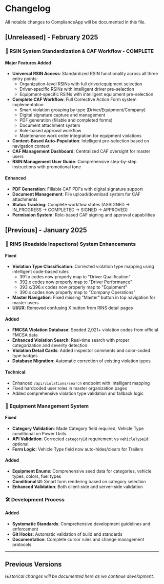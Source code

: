 # Changelog

All notable changes to ComplianceApp will be documented in this file.

## [Unreleased] - February 2025

### 🎯 RSIN System Standardization & CAF Workflow - COMPLETE

#### Major Features Added

- **Universal RSIN Access**: Standardized RSIN functionality across all three entry points:
  - Organization-level RSINs with full driver/equipment selection
  - Driver-specific RSINs with intelligent driver pre-selection
  - Equipment-specific RSINs with intelligent equipment pre-selection
- **Complete CAF Workflow**: Full Corrective Action Form system implementation
  - Smart violation grouping by type (Driver/Equipment/Company)
  - Digital signature capture and management
  - PDF generation (fillable and completed forms)
  - Document attachment system
  - Role-based approval workflow
  - Maintenance work order integration for equipment violations
- **Context-Based Auto-Population**: Intelligent pre-selection based on navigation context
- **CAF Management Dashboard**: Centralized CAF oversight for master users
- **RSIN Management User Guide**: Comprehensive step-by-step instructions with promotional tone

#### Enhanced

- **PDF Generation**: Fillable CAF PDFs with digital signature support
- **Document Management**: File upload/download system for CAF attachments
- **Status Tracking**: Complete workflow states (ASSIGNED → IN_PROGRESS → COMPLETED → SIGNED → APPROVED)
- **Permission System**: Role-based CAF signing and approval capabilities

## [Previous] - January 2025

### 🎯 RINS (Roadside Inspections) System Enhancements

#### Fixed

- **Violation Type Classification**: Corrected violation type mapping using intelligent code-based rules
  - 391.x codes now properly map to "Driver Qualification"
  - 392.x codes now properly map to "Driver Performance"
  - 393.x/396.x codes now properly map to "Equipment"
  - 390.x codes now properly map to "Company Operations"
- **Master Navigation**: Fixed missing "Master" button in top navigation for master users
- **UI/UX**: Removed confusing X button from RINS detail pages

#### Added

- **FMCSA Violation Database**: Seeded 2,021+ violation codes from official FMCSA data
- **Enhanced Violation Search**: Real-time search with proper categorization and severity detection
- **Violation Detail Cards**: Added inspector comments and color-coded type badges
- **Database Migration**: Automatic correction of existing violation types

#### Technical

- Enhanced `/api/violations/search` endpoint with intelligent mapping
- Fixed hardcoded user roles in master organization pages
- Added comprehensive violation type validation and fallback logic

### 🔧 Equipment Management System

#### Fixed

- **Category Validation**: Made Category field required, Vehicle Type conditional on Power Units
- **API Validation**: Corrected `categoryId` requirement vs `vehicleTypeId` optional
- **Form Logic**: Vehicle Type field now auto-hides/clears for Trailers

#### Added

- **Equipment Enums**: Comprehensive seed data for categories, vehicle types, colors, fuel types
- **Conditional UI**: Smart form rendering based on category selection
- **Enhanced Validation**: Both client-side and server-side validation

### 🛠 Development Process

#### Added

- **Systematic Standards**: Comprehensive development guidelines and enforcement
- **Git Hooks**: Automatic validation of build and standards
- **Documentation**: Complete cursor rules and change management protocols

---

## Previous Versions

_Historical changes will be documented here as we continue development._
